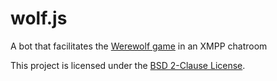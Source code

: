 # wolf.js

A bot that facilitates the [Werewolf game](http://wolfbot.epicquinn.net/) in an XMPP chatroom

This project is licensed under the [BSD 2-Clause License](LICENSE).

